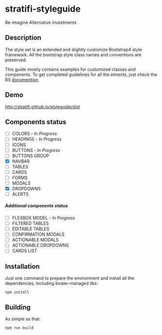 # stratifi-styleguide

Re-imagine Alternative Investments 


## Description
The style set is an extended and slightly customize Bootstrap4 style framework.
All the bootstrap style class names and conventions are preserved.

This guide mostly contains examples for customized classes and components.
To get completed guidelines for all the elments, just check the BS [documention](http://getbootstrap.com/).


## Demo
http://stratifi.github.io/styleguide/dist  

## Components status
- [ ] COLORS - *In Progress*
- [ ] HEADINGS - *In Progress*
- [ ] ICONS
- [ ] BUTTONS - *In Progress*
- [ ] BUTTONS GROUP
- [x] NAVBAR
- [ ] TABLES
- [ ] CARDS
- [ ] FORMS
- [ ] MODALS
- [x] DROPDOWNS
- [ ] ALERTS

##### Additional components status

- [ ] FLEXBOX MODEL - *In Progress*
- [ ] FILTERED TABLES
- [ ] EDITABLE TABLES
- [ ] CONFIRMATION MODALS
- [ ] ACTIONABLE MODALS
- [ ] ACTIONABLE DROPDOWNS
- [ ] CARDS LIST

## Installation
Just one command to prepare the environment and install all the dependencies, 
including bower-managed libs:
```
npm install
```



## Building
As simple as that:
```
npm run build
```
